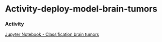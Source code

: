 # Activity-deploy-model-brain-tumors

### Activity
[Jupyter Notebook - Classification brain tumors](https://github.com/jmoraleses/Activity-deploy-model-brain-tumors/blob/main/Deploy_jmorales_brain_tumors.ipynb)
